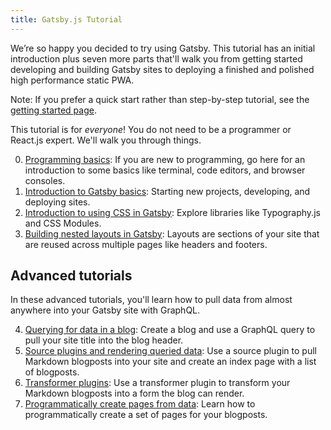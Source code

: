```yaml
---
title: Gatsby.js Tutorial
---
```


We’re so happy you decided to try using Gatsby. This tutorial has an initial introduction plus seven more parts that'll walk you from getting started developing and building Gatsby sites to deploying a finished and polished high performance static PWA.

Note: If you prefer a quick start rather than step-by-step tutorial, see the [getting started page](/docs/).

This tutorial is for _everyone_! You do not need to be a programmer or React.js expert. We'll walk you through things.

0. [Programming basics](/tutorial/part-zero/): If you are new to programming, go here for an introduction to some basics like terminal, code editors, and browser consoles.
1. [Introduction to Gatsby basics](/tutorial/part-one/): Starting new projects, developing, and deploying sites.
2. [Introduction to using CSS in Gatsby](/tutorial/part-two/): Explore libraries like Typography.js and CSS Modules.
3. [Building nested layouts in Gatsby](/tutorial/part-three/): Layouts are sections of your site that are reused across multiple pages like headers and footers.

## Advanced tutorials

In these advanced tutorials, you'll learn how to pull data from almost anywhere into your Gatsby site with GraphQL.

4. [Querying for data in a blog](/tutorial/part-four/): Create a blog and use a GraphQL query to pull your site title into the blog header.
5. [Source plugins and rendering queried data](/tutorial/part-five/): Use a source plugin to pull Markdown blogposts into your site and create an index page with a list of blogposts.
6. [Transformer plugins](/tutorial/part-six/): Use a transformer plugin to transform your Markdown blogposts into a form the blog can render.
7. [Programmatically create pages from data](/tutorial/part-seven/): Learn how to programmatically create a set of pages for your blogposts.
